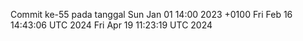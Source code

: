 Commit ke-55 pada tanggal Sun Jan 01 14:00 2023 +0100
Fri Feb 16 14:43:06 UTC 2024
Fri Apr 19 11:23:19 UTC 2024

